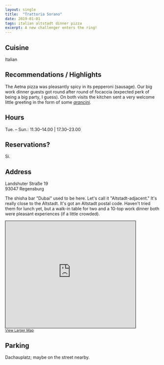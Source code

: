 ```yaml
---
layout: single
title:  "Trattoria Sorano"
date: 2019-01-01
tags: italian altstadt dinner pizza
excerpt: A new challenger enters the ring!  
---
```


## Cuisine ##
Italian

## Recommendations / Highlights ##
The Aetna pizza was pleasantly spicy in its pepperoni (sausage).  Our big work dinner guests got round after round of focaccia (expected perk of being a big party, I guess).  On both visits the kitchen sent a very welcome little greeting in the form of some [*arancini*](https://en.wikipedia.org/wiki/Arancini).

## Hours ##
Tue. – Sun.: 11.30‍–‍14.00 | 17.30‍–‍23.00 

## Reservations? ##
Sí.

## Address ##
Landshuter Straße 19<br/>
93047 Regensburg

The shisha bar "Dubai" used to be here.  Let's call it "Altstadt-adjacent."  It's really close to the Altstadt.  It's got an Altstadt postal code.  Haven't tried them for lunch yet, but a walk-in table for two and a 10-top work dinner both were pleasant experiences (if a little crowded).


<iframe width="425" height="350" frameborder="0" scrolling="no" marginheight="0" marginwidth="0" src="https://www.openstreetmap.org/export/embed.html?bbox=12.106161117553711%2C49.01392050088012%2C12.108258605003359%2C49.01518006897445&amp;layer=mapnik&amp;marker=49.0145501514756%2C12.107206487562507" style="border: 1px solid black"></iframe><br/><small><a href="https://www.openstreetmap.org/?mlat=49.01455&amp;mlon=12.10721#map=19/49.01455/12.10721">View Larger Map</a></small>

## Parking ##
Dachauplatz; maybe on the street nearby.
